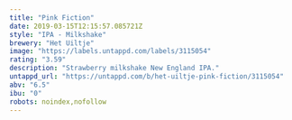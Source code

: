 ```yaml
---
title: "Pink Fiction"
date: 2019-03-15T12:15:57.085721Z
style: "IPA - Milkshake"
brewery: "Het Uiltje"
image: "https://labels.untappd.com/labels/3115054"
rating: "3.59"
description: "Strawberry milkshake New England IPA."
untappd_url: "https://untappd.com/b/het-uiltje-pink-fiction/3115054"
abv: "6.5"
ibu: "0"
robots: noindex,nofollow
---
```

